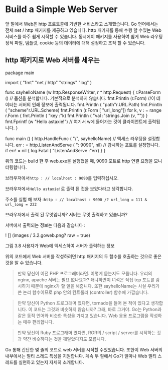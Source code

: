 # Build a Simple Web Server

앞 절에서 Web은 http 프로토콜에 기반한 서비스라고 소개했습니다. Go 언어에서는 전체 net / http 패키지를 제공하고 있습니다. http 패키지를 통해 수행 할 수있는 Web 서비스를 아주 쉽게 시작할 수 있습니다. 동시에이 패키지를 사용하여 쉽게 Web 라우팅 정적 파일, 템플릿, cookie 등의 데이터에 대해 설정하고 조작 할 수 있습니다.

## http 패키지로 Web 서버를 세우는

package main

import (
"fmt"
"net / http"
"strings"
"log"
)

func sayhelloName (w http.ResponseWriter, r * http.Request) {
r.ParseForm () // 옵션을 분석합니다. 기본적으로 분석하지 않습니다.
fmt.Println (r.Form) //이 데이터는 서버의 인쇄 정보에 출력됩니다.
fmt.Println ( "path"r.URL.Path)
fmt.Println ( "scheme"r.URL.Scheme)
fmt.Println (r.Form [ "url_long"])
for k, v : = range r.Form {
fmt.Println ( "key :"k)
fmt.Println ( "val :"strings.Join (v, ""))
}
fmt.Fprintf (w "Hello astaxie!") // 여기서 w에 들어가는 것이 클라이언트에 출력됩니다.
}

func main () {
http.HandleFunc ( "/", sayhelloName) // 액세스 라우팅을 설정합니다.
err : = http.ListenAndServe ( ": 9090", nil) // 감시하는 포트를 설정합니다.
if err! = nil {
log.Fatal ( "ListenAndServe :"err)
}
}

위의 코드는 build 한 후 web.exe을 실행했을 때, 9090 포트로 http 연결 요청을 모니터링합니다.

브라우저에서`http : // localhost : 9090`를 입력하십시오.

브라우저에서`Hello astaxie!`로 출력 된 것을 보았다라고 생각합니다.

주소를 실험 해 보자 :`http : // localhost : 9090 /? url_long = 111 & url_long = 222`

브라우저에서 출력 된 무엇입니까? 서버는 무엇 출력하고 있습니까?

서버에서 출력되는 정보는 다음과 같습니다 :

! [] (images / 3.2.goweb.png? raw = true)

그림 3.8 사용자가 Web에 액세스하여 서버가 출력하는 정보

위의 코드에서 Web 서버를 작성하려면 http 패키지의 두 함수를 호출하는 것으로 좋은 것을 알 수 있습니다.

> 만약 당신이 이전 PHP 프로그래머라면. 이렇게 묻는지도 모릅니다. 우리의 nginx, apache 서버는 필요 없나요과? 왜냐하면이 녀석은 직접 tcp 포트를 감시하기 때문에 nginx가 할 일을 해줍니다. 또한 sayhelloName는 사실 우리가 쓴 논리 함수이므로 php 안의 컨트롤러 (controller) 함수에 가깝습니다.

> 만약 당신이 Python 프로그래머 였다면, tornado을 들어 본 적이 있다고 생각합니다. 이 코드는 그것과 비슷하지 않습니까? 그래, 바로 그거야. Go는 Python과 같은 동적 언어와 비슷한 특성을 가지고 있습니다. Web 응용 프로그램을 작성하는 매우 편리합니다.

> 만약 당신이 Ruby 프로그래머 였다면, ROR의 / script / server를 시작하는 것과 약간 비슷하다는 것을 깨달았다지도 모릅니다.

Go 통해 간단한 몇 줄의 코드로 web 서버를 시작할 수있었습니다. 또한이 Web 서버의 내부에서는 멀티 스레드 특성을 지원합니다. 계속 두 절에서 Go가 얼마나 Web 멀티 스레드를 실현하고 있는지 자세히 소개합니다.
